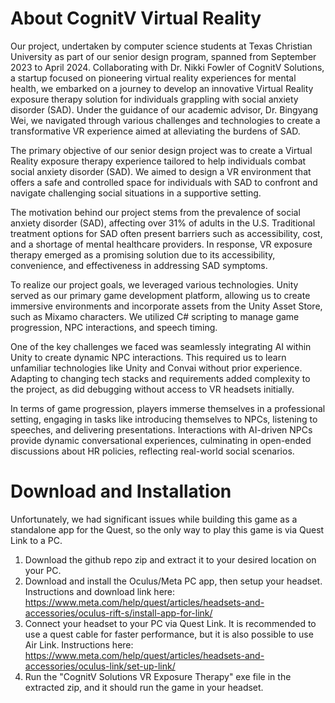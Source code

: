 # About CognitV Virtual Reality

Our project, undertaken by computer science students at Texas Christian University as part of our senior design program, spanned from September 2023 to April 2024. Collaborating with Dr. Nikki Fowler of CognitV Solutions, a startup focused on pioneering virtual reality experiences for mental health, we embarked on a journey to develop an innovative Virtual Reality exposure therapy solution for individuals grappling with social anxiety disorder (SAD). Under the guidance of our academic advisor, Dr. Bingyang Wei, we navigated through various challenges and technologies to create a transformative VR experience aimed at alleviating the burdens of SAD.

The primary objective of our senior design project was to create a Virtual Reality exposure therapy experience tailored to help individuals combat social anxiety disorder (SAD). We aimed to design a VR environment that offers a safe and controlled space for individuals with SAD to confront and navigate challenging social situations in a supportive setting.

The motivation behind our project stems from the prevalence of social anxiety disorder (SAD), affecting over 31% of adults in the U.S. Traditional treatment options for SAD often present barriers such as accessibility, cost, and a shortage of mental healthcare providers. In response, VR exposure therapy emerged as a promising solution due to its accessibility, convenience, and effectiveness in addressing SAD symptoms.

To realize our project goals, we leveraged various technologies. Unity served as our primary game development platform, allowing us to create immersive environments and incorporate assets from the Unity Asset Store, such as Mixamo characters. We utilized C# scripting to manage game progression, NPC interactions, and speech timing.

One of the key challenges we faced was seamlessly integrating AI within Unity to create dynamic NPC interactions. This required us to learn unfamiliar technologies like Unity and Convai without prior experience. Adapting to changing tech stacks and requirements added complexity to the project, as did debugging without access to VR headsets initially.

In terms of game progression, players immerse themselves in a professional setting, engaging in tasks like introducing themselves to NPCs, listening to speeches, and delivering presentations. Interactions with AI-driven NPCs provide dynamic conversational experiences, culminating in open-ended discussions about HR policies, reflecting real-world social scenarios.

# Download and Installation
Unfortunately, we had significant issues while building this game as a standalone app for the Quest, so the only way to play this game is via Quest Link to a PC.
1. Download the github repo zip and extract it to your desired location on your PC.
2. Download and install the Oculus/Meta PC app, then setup your headset. Instructions and download link here: https://www.meta.com/help/quest/articles/headsets-and-accessories/oculus-rift-s/install-app-for-link/
3. Connect your headset to your PC via Quest Link. It is recommended to use a quest cable for faster performance, but it is also possible to use Air Link. Instructions here: https://www.meta.com/help/quest/articles/headsets-and-accessories/oculus-link/set-up-link/
4. Run the "CognitV Solutions VR Exposure Therapy" exe file in the extracted zip, and it should run the game in your headset.
